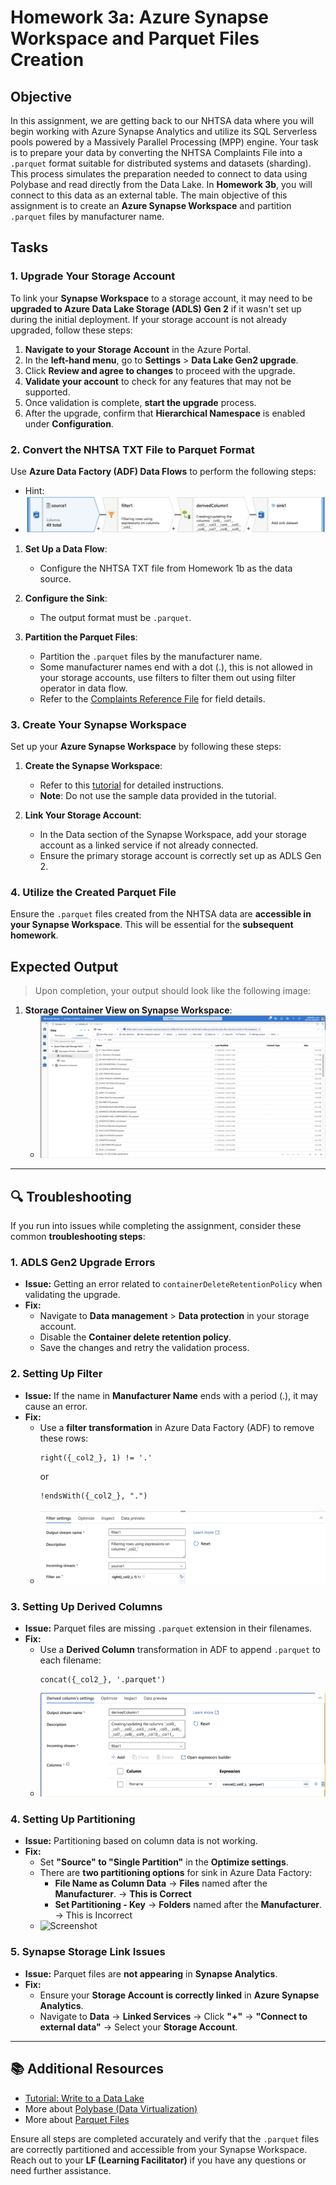 # Homework 3a: Azure Synapse Workspace and Parquet Files Creation

## Objective

In this assignment, we are getting back to our NHTSA data where you will begin working with Azure Synapse Analytics and utilize its SQL Serverless pools powered by a Massively Parallel Processing (MPP) engine. Your task is to prepare your data by converting the NHTSA Complaints File into a `.parquet` format suitable for distributed systems and datasets (sharding). This process simulates the preparation needed to connect to data using Polybase and read directly from the Data Lake. In **Homework 3b**, you will connect to this data as an external table. The main objective of this assignment is to create an **Azure Synapse Workspace** and partition `.parquet` files by manufacturer name.

## Tasks

### 1. Upgrade Your Storage Account

To link your **Synapse Workspace** to a storage account, it may need to be **upgraded to Azure Data Lake Storage (ADLS) Gen 2** if it wasn't set up during the initial deployment. If your storage account is not already upgraded, follow these steps:

1. **Navigate to your Storage Account** in the Azure Portal.
2. In the **left-hand menu**, go to **Settings** > **Data Lake Gen2 upgrade**.
3. Click **Review and agree to changes** to proceed with the upgrade.
4. **Validate your account** to check for any features that may not be supported.
5. Once validation is complete, **start the upgrade** process.
6. After the upgrade, confirm that **Hierarchical Namespace** is enabled under **Configuration**.

### 2. Convert the NHTSA TXT File to Parquet Format

Use **Azure Data Factory (ADF) Data Flows** to perform the following steps:

- Hint:
- ![Screenshot](../../images/hw3a/dataflow.png)

1. **Set Up a Data Flow**:
   - Configure the NHTSA TXT file from Homework 1b as the data source.

2. **Configure the Sink**:
   - The output format must be `.parquet`.

3. **Partition the Parquet Files**:
   - Partition the `.parquet` files by the manufacturer name.
   - Some manufacturer names end with a dot (.), this is not allowed in your storage accounts, use filters to filter them out using filter operator in data flow.
   - Refer to the [Complaints Reference File](https://static.nhtsa.gov/odi/ffdd/cmpl/Import_Instructions_Excel_All.pdf) for field details.

### 3. Create Your Synapse Workspace

Set up your **Azure Synapse Workspace** by following these steps:

1. **Create the Synapse Workspace**:
   - Refer to this [tutorial](https://learn.microsoft.com/en-us/azure/synapse-analytics/get-started-create-workspace) for detailed instructions.
   - **Note**: Do not use the sample data provided in the tutorial.

2. **Link Your Storage Account**:
   - In the Data section of the Synapse Workspace, add your storage account as a linked service if not already connected.
   - Ensure the primary storage account is correctly set up as ADLS Gen 2.

### 4. Utilize the Created Parquet File

Ensure the `.parquet` files created from the NHTSA data are **accessible in your Synapse Workspace**. This will be essential for the **subsequent homework**.

## Expected Output

> Upon completion, your output should look like the following image:

1. **Storage Container View on Synapse Workspace**:
   - ![Screenshot](../../images/hw3a/hw6-data.png)

---

## 🔍 Troubleshooting

If you run into issues while completing the assignment, consider these common **troubleshooting steps**:

### 1. **ADLS Gen2 Upgrade Errors**
- **Issue:** Getting an error related to `containerDeleteRetentionPolicy` when validating the upgrade.  
- **Fix:**  
  - Navigate to **Data management** > **Data protection** in your storage account.
  - Disable the **Container delete retention policy**.
  - Save the changes and retry the validation process.

### 2. **Setting Up Filter**
- **Issue:** If the name in **Manufacturer Name** ends with a period (.), it may cause an error.
- **Fix:**  
  - Use a **filter transformation** in Azure Data Factory (ADF) to remove these rows:
    ```
    right({_col2_}, 1) != '.'
    ```
    or
    ```
    !endsWith({_col2_}, ".")
    ```
  - ![Screenshot](../../images/hw3a/filter.png)

### 3. **Setting Up Derived Columns**
- **Issue:** Parquet files are missing `.parquet` extension in their filenames.
- **Fix:**  
  - Use a **Derived Column** transformation in ADF to append `.parquet` to each filename:
    ```
    concat({_col2_}, '.parquet')
    ```
  - ![Screenshot](../../images/hw3a/derived.png)

### 4. **Setting Up Partitioning**
- **Issue:** Partitioning based on column data is not working.
- **Fix:**  
  - Set **"Source" to "Single Partition"** in the **Optimize settings**.
  - There are **two partitioning options** for sink in Azure Data Factory:
    - **File Name as Column Data** → **Files** named after the **Manufacturer**. → **This is Correct**
    - **Set Partitioning - Key** → **Folders** named after the **Manufacturer**. → This is Incorrect
  - ![Screenshot](../../images/hw3a/partition.png)

### 5. **Synapse Storage Link Issues**
- **Issue:** Parquet files are **not appearing** in **Synapse Analytics**.
- **Fix:**  
  - Ensure your **Storage Account is correctly linked** in **Azure Synapse Analytics**.
  - Navigate to **Data** → **Linked Services** → Click **"+"** → **"Connect to external data"** → Select your **Storage Account**.

---

## 📚 Additional Resources
- [Tutorial: Write to a Data Lake](https://learn.microsoft.com/en-us/azure/data-factory/tutorial-data-flow-write-to-lake)
- More about [Polybase (Data Virtualization)](https://learn.microsoft.com/en-us/sql/relational-databases/polybase/polybase-guide?view=sql-server-ver16)
- More about [Parquet Files](https://www.databricks.com/glossary/what-is-parquet)

Ensure all steps are completed accurately and verify that the `.parquet` files are correctly partitioned and accessible from your Synapse Workspace. Reach out to your **LF (Learning Facilitator)** if you have any questions or need further assistance.
